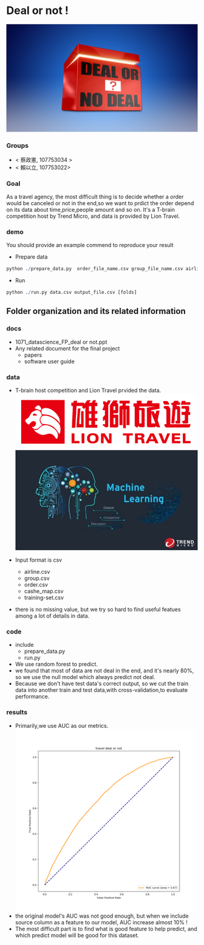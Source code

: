 # Deal or not !
![image](https://github.com/1071-DataScience/finalproject-y28235579/blob/master/docs/deal%20or%20not.png)

### Groups
* < 蔡政憲, 107753034 >
* < 賴以立, 107753022>

### Goal
As a travel agency, the most difficult thing is to decide whether a order would be canceled or not in the end,so 
we want to prdict the order depend on its data about time,price,people amount and so on. It's a T-brain competition host by
Trend Micro, and data is provided by Lion Travel.

### demo 
You should provide an example commend to reproduce your result
* Prepare data    
```R
python ./prepare_data.py  order_file_name.csv group_file_name.csv airline_file_name.csv training-set.csv data.csv
```
* Run    
```R
python ./run.py data.csv output_file.csv [folds]
```     
## Folder organization and its related information

### docs
* 1071_datascience_FP_deal or not.ppt
* Any related document for the final project
  * papers
  * software user guide

### data

* T-brain host competition and  Lion Travel prvided the data.
![image](https://github.com/1071-DataScience/finalproject-y28235579/blob/master/docs/lion.png)
![image](https://github.com/1071-DataScience/finalproject-y28235579/blob/master/docs/tbrain.jpg)
* Input format is csv  
  * airline.csv      
  * group.csv    
  * order.csv  
  * cashe_map.csv
  * training-set.csv    
        
* there is no missing value, but we try so hard to find useful featues among a lot of details in data. 

### code
* include    
  * prepare_data.py    
  * run.py    
* We use random forest to predict.
* we found that most of data are not deal in the end, and it's nearly 80%, so we use the null
  model which always predict not deal.
* Because we don't have test data's correct output, so we cut the train data into another train and test data,with cross-validation,to
  evaluate performance.

### results

* Primarily,we use AUC as our metrics.
![image](https://github.com/1071-DataScience/finalproject-y28235579/blob/master/results/auc%20result.png)
* the original model's AUC was not good enough, but when we include source column as a feature to our model, AUC increase almost 10% !
* The most difficult part is to find what is good feature to help predict, and which predict model will be good for this dataset. 
